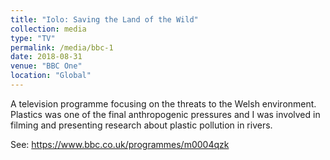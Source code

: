 ```yaml
---
title: "Iolo: Saving the Land of the Wild"
collection: media
type: "TV"
permalink: /media/bbc-1
date: 2018-08-31
venue: "BBC One"
location: "Global"
---
```


A television programme focusing on the threats to the Welsh environment. Plastics was one of the final anthropogenic pressures and I was involved in filming and presenting research about plastic pollution in rivers.

See: https://www.bbc.co.uk/programmes/m0004qzk
